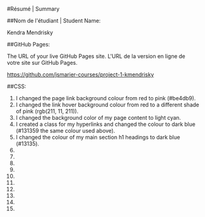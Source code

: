 #Résumé | Summary

##Nom de l'étudiant | Student Name:

Kendra Mendrisky

##GitHub Pages:

The URL of your live GitHub Pages site. L'URL de la version en ligne de votre site sur GitHub Pages.

https://github.com/jsmarier-courses/project-1-kmendrisky

##CSS:

1. I changed the page link background colour from red to pink (#be4db9).
2. I changed the link hover background colour from red to a different shade of pink (rgb(211, 11, 211)).
3. I changed the background color of my page content to light cyan.
4. I created a class for my hyperlinks and changed the colour to dark blue (#131359 the same colour used above).
5. I changed the colour of my main section h1 headings to dark blue (#13135).
6.
7.
8.
9.
10.
11.
12.
13.
14.
15.